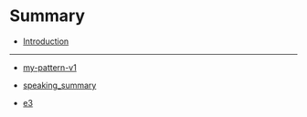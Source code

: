 # Summary

* [Introduction](README.md)

---

* [my-pattern-v1  ](speaking/speaking.md)

* [speaking\_summary](/speaking/SUMMARY.md)

* [e3](/speaking/NC_zack/e3.md)


